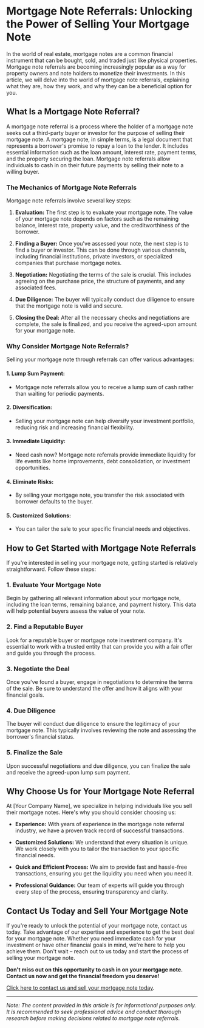 # Mortgage Note Referrals: Unlocking the Power of Selling Your Mortgage Note

In the world of real estate, mortgage notes are a common financial instrument that can be bought, sold, and traded just like physical properties. Mortgage note referrals are becoming increasingly popular as a way for property owners and note holders to monetize their investments. In this article, we will delve into the world of mortgage note referrals, explaining what they are, how they work, and why they can be a beneficial option for you.

## What Is a Mortgage Note Referral?

A mortgage note referral is a process where the holder of a mortgage note seeks out a third-party buyer or investor for the purpose of selling their mortgage note. A mortgage note, in simple terms, is a legal document that represents a borrower's promise to repay a loan to the lender. It includes essential information such as the loan amount, interest rate, payment terms, and the property securing the loan. Mortgage note referrals allow individuals to cash in on their future payments by selling their note to a willing buyer.

### The Mechanics of Mortgage Note Referrals

Mortgage note referrals involve several key steps:

1. **Evaluation:** The first step is to evaluate your mortgage note. The value of your mortgage note depends on factors such as the remaining balance, interest rate, property value, and the creditworthiness of the borrower.

2. **Finding a Buyer:** Once you've assessed your note, the next step is to find a buyer or investor. This can be done through various channels, including financial institutions, private investors, or specialized companies that purchase mortgage notes.

3. **Negotiation:** Negotiating the terms of the sale is crucial. This includes agreeing on the purchase price, the structure of payments, and any associated fees.

4. **Due Diligence:** The buyer will typically conduct due diligence to ensure that the mortgage note is valid and secure.

5. **Closing the Deal:** After all the necessary checks and negotiations are complete, the sale is finalized, and you receive the agreed-upon amount for your mortgage note.

### Why Consider Mortgage Note Referrals?

Selling your mortgage note through referrals can offer various advantages:

#### 1. **Lump Sum Payment:**
- Mortgage note referrals allow you to receive a lump sum of cash rather than waiting for periodic payments.

#### 2. **Diversification:**
- Selling your mortgage note can help diversify your investment portfolio, reducing risk and increasing financial flexibility.

#### 3. **Immediate Liquidity:**
- Need cash now? Mortgage note referrals provide immediate liquidity for life events like home improvements, debt consolidation, or investment opportunities.

#### 4. **Eliminate Risks:**
- By selling your mortgage note, you transfer the risk associated with borrower defaults to the buyer.

#### 5. **Customized Solutions:**
- You can tailor the sale to your specific financial needs and objectives.

## How to Get Started with Mortgage Note Referrals

If you're interested in selling your mortgage note, getting started is relatively straightforward. Follow these steps:

### 1. Evaluate Your Mortgage Note

Begin by gathering all relevant information about your mortgage note, including the loan terms, remaining balance, and payment history. This data will help potential buyers assess the value of your note.

### 2. Find a Reputable Buyer

Look for a reputable buyer or mortgage note investment company. It's essential to work with a trusted entity that can provide you with a fair offer and guide you through the process.

### 3. Negotiate the Deal

Once you've found a buyer, engage in negotiations to determine the terms of the sale. Be sure to understand the offer and how it aligns with your financial goals.

### 4. Due Diligence

The buyer will conduct due diligence to ensure the legitimacy of your mortgage note. This typically involves reviewing the note and assessing the borrower's financial status.

### 5. Finalize the Sale

Upon successful negotiations and due diligence, you can finalize the sale and receive the agreed-upon lump sum payment.

## Why Choose Us for Your Mortgage Note Referral

At [Your Company Name], we specialize in helping individuals like you sell their mortgage notes. Here's why you should consider choosing us:

- **Experience:** With years of experience in the mortgage note referral industry, we have a proven track record of successful transactions.

- **Customized Solutions:** We understand that every situation is unique. We work closely with you to tailor the transaction to your specific financial needs.

- **Quick and Efficient Process:** We aim to provide fast and hassle-free transactions, ensuring you get the liquidity you need when you need it.

- **Professional Guidance:** Our team of experts will guide you through every step of the process, ensuring transparency and clarity.

## Contact Us Today and Sell Your Mortgage Note

If you're ready to unlock the potential of your mortgage note, contact us today. Take advantage of our expertise and experience to get the best deal for your mortgage note. Whether you need immediate cash for your investment or have other financial goals in mind, we're here to help you achieve them. Don't wait – reach out to us today and start the process of selling your mortgage note.

**Don't miss out on this opportunity to cash in on your mortgage note. Contact us now and get the financial freedom you deserve!**

[Click here to contact us and sell your mortgage note today](#cta-link).

---

*Note: The content provided in this article is for informational purposes only. It is recommended to seek professional advice and conduct thorough research before making decisions related to mortgage note referrals.*
